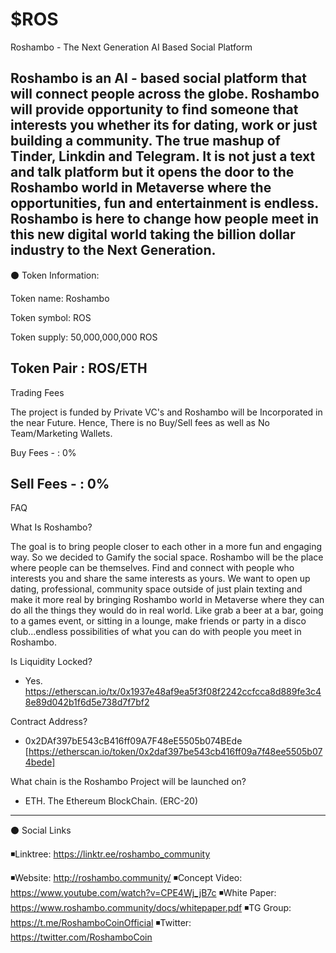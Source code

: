 # $ROS

Roshambo - The Next Generation AI Based Social Platform


Roshambo is an AI - based social platform that will connect people across the globe. Roshambo will provide opportunity to find someone that interests you whether its for dating, work or just building a community. The true mashup of Tinder, Linkdin and Telegram. It is not just a text and talk platform but it opens the door to the Roshambo world in Metaverse where the opportunities, fun and entertainment is endless. Roshambo is here to change how people meet in this new digital world taking the billion dollar industry to the Next Generation.
---------------------------------------

⚫️ Token Information:

Token name: Roshambo

Token symbol: ROS

Token supply: 50,000,000,000 ROS

Token Pair : ROS/ETH 
-----------------------------------------
Trading Fees

The project is funded by Private VC's and Roshambo will be Incorporated in the near Future. Hence, There is no Buy/Sell fees as well as No Team/Marketing Wallets.

Buy Fees - : 0%

Sell Fees - : 0%
-----------------------------------------
FAQ

What Is Roshambo?

The goal is to bring people closer to each other in a more fun and engaging way. So we decided to Gamify the social space. Roshambo will be the place where people can be themselves. Find and connect with people who interests you and share the same interests as yours. We want to open up dating, professional, community space outside of just plain texting and make it more real by bringing Roshambo world in Metaverse where they can do all the things they would do in real world. Like grab a beer at a bar, going to a games event, or sitting in a lounge, make friends or party in a disco club...endless possibilities of what you can do with people you meet in Roshambo.


Is Liquidity Locked?

- Yes. https://etherscan.io/tx/0x1937e48af9ea5f3f08f2242ccfcca8d889fe3c48e89d042b1f6d5e738d7f7bf2

Contract Address?

- 0x2DAf397bE543cB416ff09A7F48eE5505b074BEde  [https://etherscan.io/token/0x2daf397be543cb416ff09a7f48ee5505b074bede]

What chain is the Roshambo Project will be launched on?

- ETH. The Ethereum BlockChain. (ERC-20)


----------------------------------------------------
⚫ Social Links

◾Linktree: https://linktr.ee/roshambo_community

◾Website: http://roshambo.community/
◾Concept Video: https://www.youtube.com/watch?v=CPE4Wj_jB7c
◾White Paper: https://www.roshambo.community/docs/whitepaper.pdf
◾TG Group: https://t.me/RoshamboCoinOfficial
◾Twitter: https://twitter.com/RoshamboCoin

